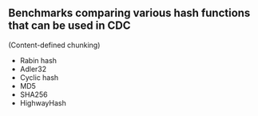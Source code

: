 ## Benchmarks comparing various hash functions that can be used in CDC
(Content-defined chunking)

- Rabin hash
- Adler32
- Cyclic hash
- MD5
- SHA256
- HighwayHash


